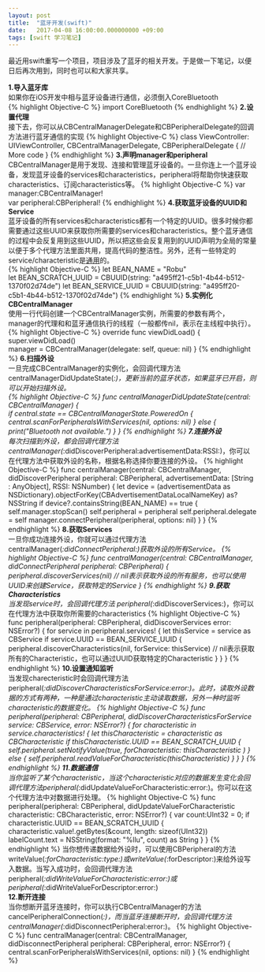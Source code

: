 ```yaml
---
layout: post
title:  "蓝牙开发(swift)"
date:   2017-04-08 16:00:00.000000000 +09:00
tags: [swift 学习笔记]
---
```

最近用swift重写一个项目，项目涉及了蓝牙的相关开发。于是做一下笔记，以便日后再次用到，同时也可以和大家共享。

**1.导入蓝牙库**    
如果你在iOS开发中相与蓝牙设备进行通信，必须倒入CoreBluetooth        
{% highlight Objective-C %}
import CoreBluetooth
{% endhighlight %}
**2.设置代理**    
接下去，你可以从CBCentralManagerDelegate和CBPeripheralDelegate的回调方法进行蓝牙通信的实现
{% highlight Objective-C %}
class ViewController: UIViewController, CBCentralManagerDelegate, CBPeripheralDelegate {
  // More code
}
{% endhighlight %}
**3.声明manager和peripheral**    
CBCentralManager是用于发现、连接和管理蓝牙设备的。一旦你连上一个蓝牙设备，发现蓝牙设备的services和characteristics，peripheral将帮助你快速获取characteristics、订阅characteristics等。
{% highlight Objective-C %}
var manager:CBCentralManager!  
var peripheral:CBPeripheral!
{% endhighlight %}
**4.获取蓝牙设备的UUID和Service**    
蓝牙设备的所有services和characteristics都有一个特定的UUID。很多时候你都需要通过这些UUID来获取你所需要的services和characteristics。整个蓝牙通信的过程中会反复用到这些UUID，所以把这些会反复用到的UUID声明为全局的常量以便于多个代理方法里面共用，提高代码的整洁性。另外，还有一些特定的service/characteristic是[通用]的。    
{% highlight Objective-C %}
let BEAN_NAME = "Robu"  
let BEAN_SCRATCH_UUID = CBUUID(string: "a495ff21-c5b1-4b44-b512-1370f02d74de")
let BEAN_SERVICE_UUID = CBUUID(string: "a495ff20-c5b1-4b44-b512-1370f02d74de")
{% endhighlight %}
**5.实例化CBCentralManager**    
使用一行代码创建一个CBCentralManager实例，所需要的参数有两个，manager的代理和和蓝牙通信执行的线程（一般都传nil，表示在主线程中执行）。
{% highlight Objective-C %}
override func viewDidLoad() {  
  super.viewDidLoad()        
  manager = CBCentralManager(delegate: self, queue: nil)
}
{% endhighlight %}
**6.扫描外设**    
一旦完成CBCentralManager的实例化，会回调代理方法centralManagerDidUpdateState(_:)，更新当前的蓝牙状态，如果蓝牙已开启，则可以开始扫描外设。    
{% highlight Objective-C %}
func centralManagerDidUpdateState(central: CBCentralManager) {  
  if central.state == CBCentralManagerState.PoweredOn {
    central.scanForPeripheralsWithServices(nil, options: nil)
  } else {
    print("Bluetooth not available.")
  }
}
{% endhighlight %}
**7.连接外设**    
每次扫描到外设，都会回调代理方法
centralManager(_:didDiscoverPeripheral:advertisementData:RSSI:)，你可以在代理方法中获取外设的名称，根据名称选择你要连接的外设。
{% highlight Objective-C %}
func centralManager(central: CBCentralManager, didDiscoverPeripheral peripheral: CBPeripheral, advertisementData: [String : AnyObject], RSSI: NSNumber) {
  let device = (advertisementData as NSDictionary).objectForKey(CBAdvertisementDataLocalNameKey) as? NSString
  if device?.containsString(BEAN_NAME) == true {
    self.manager.stopScan()
    self.peripheral = peripheral
    self.peripheral.delegate = self
    manager.connectPeripheral(peripheral, options: nil)
  }
}
{% endhighlight %}
**8.获取Services**    
一旦你成功连接外设，你就可以通过代理方法centralManager(_:didConnectPeripheral:)获取外设的所有Service。
{% highlight Objective-C %}
func centralManager(central: CBCentralManager, didConnectPeripheral peripheral: CBPeripheral) {
  peripheral.discoverServices(nil) // nil表示获取外设的所有服务，也可以使用UUID来创建Service，获取特定的Service
}
{% endhighlight %}
**9.获取Characteristics**    
当发现service时，会回调代理方法
peripheral(_:didDiscoverServices:)，你可以在代理方法中获取你所需要的characteristics
{% highlight Objective-C %}
func peripheral(peripheral: CBPeripheral, didDiscoverServices error: NSError?) {
  for service in peripheral.services! {
    let thisService = service as CBService
    if service.UUID == BEAN_SERVICE_UUID {
      peripheral.discoverCharacteristics(nil, forService: thisService) // nil表示获取所有的Characteristic，也可以通过UUID获取特定的Characteristic
    }
  }
}
{% endhighlight %}
**10.设置通知监听**    
当发现charecteristic时会回调代理方法
peripheral(_:didDiscoverCharacteristicsForService:error:)。此时，读取外设数据的方式有两种，一种是通过characteristic主动读取数据，另外一种时监听characteristic的数据变化。
{% highlight Objective-C %}
func peripheral(peripheral: CBPeripheral, didDiscoverCharacteristicsForService service: CBService, error: NSError?) {
  for characteristic in service.characteristics! {
    let thisCharacteristic = characteristic as CBCharacteristic
    if thisCharacteristic.UUID == BEAN_SCRATCH_UUID {
      self.peripheral.setNotifyValue(true, forCharacteristic: thisCharacteristic
      )
    }
    else {
	self.peripheral.readValueForCharacteristic(thisCharacteristic)
    }
  }
}
{% endhighlight %}
**11.数据通信**    
当你监听了某个characteristic，当这个characteristic对应的数据发生变化会回调代理方法peripheral(_:didUpdateValueForCharacteristic:error:)。你可以在这个代理方法中对数据进行处理。
{% highlight Objective-C %}
func peripheral(peripheral: CBPeripheral, didUpdateValueForCharacteristic characteristic: CBCharacteristic, error: NSError?) {
  var count:UInt32 = 0;
  if characteristic.UUID == BEAN_SCRATCH_UUID {
    characteristic.value!.getBytes(&count, length: sizeof(UInt32))
    labelCount.text = NSString(format: "%llu", count) as String
  }
}
{% endhighlight %}
当你想传递数据给外设时，可以使用CBPeripheral的方法writeValue(_:forCharacteristic:type:)或writeValue(_:forDescriptor:)来给外设写入数据。当写入成功时，会回调代理方法peripheral(_:didWriteValueForCharacteristic:error:)或
peripheral(_:didWriteValueForDescriptor:error:)    
**12.断开连接**    
当你想断开蓝牙连接时，你可以执行CBCentralManager的方法cancelPeripheralConnection(_:)，而当蓝牙连接断开时，会回调代理方法centralManager(_:didDisconnectPeripheral:error:)。
{% highlight Objective-C %}
func centralManager(central: CBCentralManager, didDisconnectPeripheral peripheral: CBPeripheral, error: NSError?) {
  central.scanForPeripheralsWithServices(nil, options: nil)
}
{% endhighlight %}

[通用]:https://www.bluetooth.com/specifications/gatt/services


